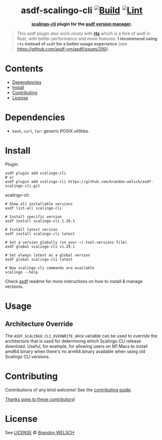 <div align="center">

# asdf-scalingo-cli [![Build](https://github.com/brandon-welsch/asdf-scalingo-cli/actions/workflows/build.yml/badge.svg)](https://github.com/brandon-welsch/asdf-scalingo-cli/actions/workflows/build.yml) [![Lint](https://github.com/brandon-welsch/asdf-scalingo-cli/actions/workflows/lint.yml/badge.svg)](https://github.com/brandon-welsch/asdf-scalingo-cli/actions/workflows/lint.yml)

**[scalingo-cli](https://doc.scalingo.com/platform/cli/start) plugin for the [asdf version manager](https://asdf-vm.com).**

</div>

> This asdf plugin also work nicely with [**rtx**](https://github.com/jdxcode/rtx) which is a fork of
asdf in Rust, with better performance and more features.
> **I recommend using `rtx` instead of `asdf` for a better usage experience** (see https://github.com/asdf-vm/asdf/issues/290).

# Contents

- [Dependencies](#dependencies)
- [Install](#install)
- [Contributing](#contributing)
- [License](#license)

# Dependencies

- `bash`, `curl`, `tar`: generic POSIX utilities.

# Install

Plugin:

```shell
asdf plugin add scalingo-cli
# or
asdf plugin add scalingo-cli https://github.com/brandon-welsch/asdf-scalingo-cli.git
```

scalingo-cli:

```shell
# Show all installable versions
asdf list-all scalingo-cli

# Install specific version
asdf install scalingo-cli 1.29.1

# Install latest version
asdf install scalingo-cli latest

# Set a version globally (on your ~/.tool-versions file)
asdf global scalingo-cli v1.29.1

# Set always latest as a global version
asdf global scalingo-cli latest

# Now scalingo-cli commands are available
scalingo --help
```

Check [asdf](https://github.com/asdf-vm/asdf) readme for more instructions on how to
install & manage versions.

# Usage

## Architecture Override

The `ASDF_SCALINGO_CLI_OVERWRITE_ARCH` variable can be used to override the architecture that is
used for determining which Scalingo CLI release download. Useful, for example, for allowing users
on M1 Macs to install amd64 binary when there's no arm64 binary available when using old Scalingo
CLI versions.

# Contributing

Contributions of any kind welcome! See the [contributing guide](contributing.md).

[Thanks goes to these contributors](https://github.com/brandon-welsch/asdf-scalingo-cli/graphs/contributors)!

# License

See [LICENSE](LICENSE) © [Brandon WELSCH](https://github.com/brandon-welsch/)
